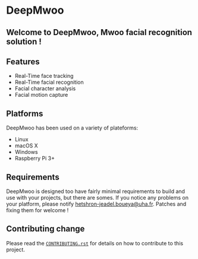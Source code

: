 # DeepMwoo

## Welcome to **DeepMwoo**, Mwoo facial recognition solution !



## Features

*   Real-Time face tracking
*   Real-Time facial recognition
*   Facial character analysis
*   Facial motion capture

## Platforms

DeepMwoo has been used on a variety of plateforms:

*   Linux
*   macOS X
*   Windows
*   Raspberry Pi 3+

## Requirements

DeepMwoo is designed too have fairly minimal requirements to build and use with your projects, but there are somes. If you notice any problems on your platform, please notify [hetshron-jeadel.boueya@uha.fr](). Patches and fixing them for welcome !

## Contributing change

Please read the [`CONTRIBUTING.rst`](CONTRIBUTING.rst) for details on how to contribute to this project.
